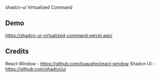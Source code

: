 shadcn-ui Virtualized Command

## Demo
https://shadcn-ui-virtualized-command.vercel.app/


## Credits
React-Window - https://github.com/bvaughn/react-window
Shadcn UI - https://github.com/shadcn/ui
